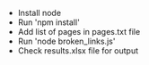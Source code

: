  - Install node
 - Run 'npm install'
 - Add list of pages in pages.txt file
 - Run 'node broken_links.js'
 - Check results.xlsx file for output

